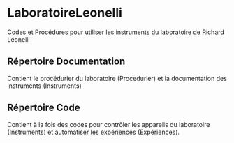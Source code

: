 # LaboratoireLeonelli
Codes et Procédures pour utiliser les instruments du laboratoire de Richard Léonelli

## Répertoire Documentation

Contient le procédurier du laboratoire (Procedurier) et la documentation des instruments (Instruments)

## Répertoire Code

Contient à la fois des codes pour contrôler les appareils du laboratoire (Instruments) et automatiser les expériences (Expériences).


